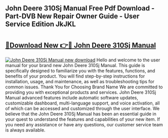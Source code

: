 ## John Deere 310Sj Manual Free Pdf Download - Part-DVB New Repair Owner Guide - User Service Edition JkJKL

# <h2><a href="http://bc9109.oget.top/?id=John+Deere+310Sj+Manual">🔗Download New 👉🔴 John Deere 310Sj Manual</a></h2>

[![John Deere 310Sj Manual new download](https://i.imgur.com/5g1atiW.png)](http://bc9109.oget.top/?id=John+Deere+310Sj+Manual)
Hello and welcome to the user manual for your brand new John Deere 310Sj Manual. This guide is specifically designed to familiarize you with the features, functions, and benefits of your product. You will find step-by-step instructions for installation, usage, and maintenance, as well as troubleshooting tips for common issues. Thank You for Choosing Brand Name We are committed to providing you with exceptional products and services. John Deere 310Sj Manual advanced features include automatic software updates, customizable dashboard, multi-language support, and voice activation, all of which can be accessed and customized through the user interface. We believe that the John Deere 310Sj Manual has been an essential guide in your quest to understand the features and capabilities of your new item. If you need any assistance or have any questions, our customer service team is always available.
